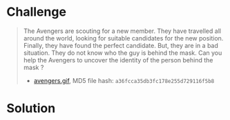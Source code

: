 # Challenge

> The Avengers are scouting for a new member. They have travelled all around the world, looking for suitable candidates for the new position.
> Finally, they have found the perfect candidate. But, they are in a bad situation. They do not know who the guy is behind the mask.
> Can you help the Avengers to uncover the identity of the person behind the mask ?
> 
> * [avengers.gif](attachments/avengers.gif), MD5 file hash: `a36fcca35db3fc178e255d729116f5b8`

# Solution

